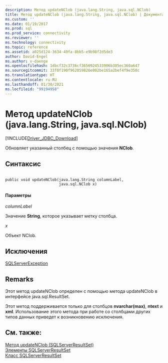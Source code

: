 ```yaml
---
description: Метод updateNClob (java.lang.String, java.sql.NClob)
title: Метод updateNClob (java.lang.String, java.sql.NClob) | Документация Майкрософт
ms.custom: ''
ms.date: 01/19/2017
ms.prod: sql
ms.prod_service: connectivity
ms.reviewer: ''
ms.technology: connectivity
ms.topic: reference
ms.assetid: a025d124-3634-49fa-8bb5-e9b98f2d5de3
author: David-Engel
ms.author: v-daenge
ms.openlocfilehash: 1dbcf32c3736cf3656924533906b385ec360a647
ms.sourcegitcommit: 33f0f190f962059826e002be165a2bef4f9e350c
ms.translationtype: HT
ms.contentlocale: ru-RU
ms.lasthandoff: 01/30/2021
ms.locfileid: "99194958"
---
```

# <a name="updatenclob-method-javalangstring-javasqlnclob"></a>Метод updateNClob (java.lang.String, java.sql.NClob)
[!INCLUDE[Driver_JDBC_Download](../../../includes/driver_jdbc_download.md)]

  Обновляет указанный столбец с помощью значения **NClob**.  
  
## <a name="syntax"></a>Синтаксис  
  
```  
  
public void updateNClob(java.lang.String columnLabel,  
                        java.sql.NClob x)  
```  
  
#### <a name="parameters"></a>Параметры  
 *columnLabel*  
  
 Значение **String**, которое указывает метку столбца.  
  
 *x*  
  
 Объект NClob.  
  
## <a name="exceptions"></a>Исключения  
 [SQLServerException](../../../connect/jdbc/reference/sqlserverexception-class.md)  
  
## <a name="remarks"></a>Remarks  
 Этот метод updateNClob определен с помощью метода updateNClob в интерфейсе java.sql.ResultSet.  
  
 Этот метод поддерживается только для столбцов **nvarchar(max)**, **ntext** и **xml**. Использование этого метода при работе со столбцами других типов данных приведет к возникновению исключения.  
  
## <a name="see-also"></a>См. также:  
 [Метод updateNClob &#40;SQLServerResultSet&#41;](../../../connect/jdbc/reference/updatenclob-method-sqlserverresultset.md)   
 [Элементы SQLServerResultSet](../../../connect/jdbc/reference/sqlserverresultset-members.md)   
 [Класс SQLServerResultSet](../../../connect/jdbc/reference/sqlserverresultset-class.md)  
  
  
